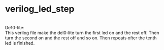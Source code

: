 # verilog_led_step <br />
<br />
De10-lite: <br />
This verilog file make the del0-lite turn the first led on and the rest off.  Then turn the second on and the rest off and so on.  Then repeats ofter the tenth led is finished. <br />
